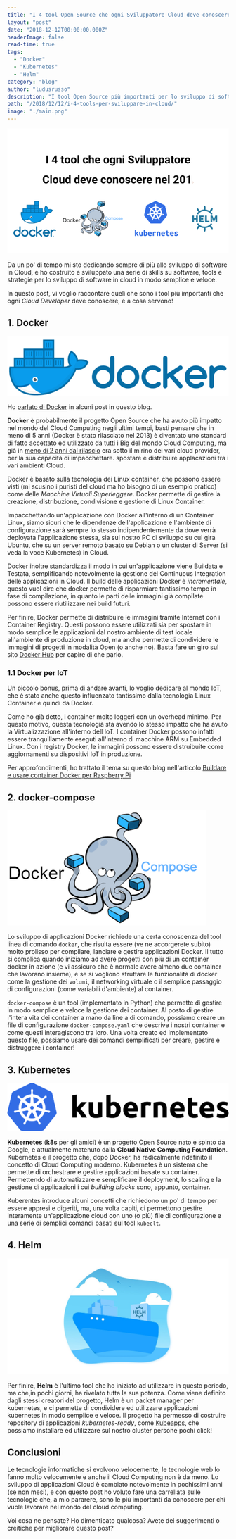 ```yaml
---
title: "I 4 tool Open Source che ogni Sviluppatore Cloud deve conoscere nel 2019"
layout: "post"
date: "2018-12-12T00:00:00.000Z"
headerImage: false
read-time: true
tags:
  - "Docker"
  - "Kubernetes"
  - "Helm"
category: "blog"
author: "ludusrusso"
description: "I tool Open Source più importanti per lo sviluppo di software e architetture Cloud nel 2019."
path: "/2018/12/12/i-4-tools-per-sviluppare-in-cloud/"
image: "./main.png"
---
```


![I 4 tool che ogni Sviluppatore Cloud deve conoscere nel 2019](./main.png)

Da un po' di tempo mi sto dedicando sempre di più allo sviluppo di software in Cloud, e ho costruito e sviluppato una serie di skills su software, tools e strategie per lo sviluppo di software in cloud in modo semplice e veloce.

In questo post, vi voglio raccontare queli che sono i tool più importanti che ogni _Cloud Developer_ deve conoscere, e a cosa servono!

## 1. Docker

![Docker](./docker.png)

Ho [parlato di Docker](https://ludusrusso.cc/tags/#docker) in alcuni post in questo blog.

**Docker** è probabilmente il progetto Open Source che ha avuto più impatto nel mondo del Cloud Computing negli ultimi tempi, basti pensare che in meno di 5 anni (Docker è stato rilasciato nel 2013) è diventato uno standard di fatto accettato ed utilizzato da tutti i Big del mondo Cloud Computing, ma già in [meno di 2 anni dal rilascio](https://www.datacenterknowledge.com/archives/2014/08/22/docker-ceo-dockers-impact-data-center-industry-will-huge) era sotto il mirino dei vari cloud provider, per la sua capacità di impacchettare. spostare e distribuire applacazioni tra i vari ambienti Cloud.

Docker è basato sulla tecnologia dei Linux container, che possono essere visti (mi scusino i puristi del cloud ma ho bisogno di un esempio pratico) come delle _Macchine Virtuali Superleggere_. Docker permette di gestire la creazione, distribuzione, condivisione e gestione di Linux Container.

Impacchettando un'applicazione con Docker all'interno di un Container Linux, siamo sicuri che le dipendenze dell'applicazione e l'ambiente di configurazione sarà sempre lo stesso indipendentemente da dove verrà deployata l'applicazione stessa, sia sul nostro PC di sviluppo su cui gira Ubuntu, che su un server remoto basato su Debian o un cluster di Server (si veda la voce Kubernetes) in Cloud.

Docker inoltre standardizza il modo in cui un'applicazione viene Buildata e Testata, semplificando notevolmente la gestione del Continuous Integration delle applicazioni in Cloud.
Il build delle applicazioni Docker è _incrementale_, questo vuol dire che docker permette di risparmiare tantissimo tempo in fase di compilazione, in quanto le parti delle immagini già compilate possono essere riutilizzare nei build futuri.

Per finire, Docker permette di distribuire le immagini tramite Internet con i Container Registry. Questi possono essere utilizzati sia per spostare in modo semplice le applicazioni
dal nostro ambiente di test locale all'ambiente di produzione in cloud, ma anche permette di condividere le immagini di progetti in modalità Open (o anche no). Basta fare un giro sul sito [Docker Hub](https://hub.docker.com/) per capire di che parlo.

### 1.1 Docker per IoT

Un piccolo bonus, prima di andare avanti, lo voglio dedicare al mondo IoT, che è stato anche questo influenzato tantissimo dalla tecnologia Linux Container e quindi da Docker.

Come ho già detto, i container molto leggeri con un overhead minimo. Per questo motivo, questa tecnologià sta avendo lo stesso impatto che ha avuto la Virtualizzazione all'interno dell IoT. I container Docker possono infatti essere tranquillamente eseguti all'interno di macchine ARM su Embedded Linux. Con i registry Docker, le immagini possono essere distruibuite come aggiornamenti su dispositivi IoT in produzione.

Per approfondimenti, ho trattato il tema su questo blog nell'articolo [Buildare e usare container Docker per Raspberry Pi](https://ludusrusso.cc/2018/06/29/docker-raspberrypi/)

## 2. docker-compose

![Docker Compose](./compose.png)

Lo sviluppo di applicazioni Docker richiede una certa conoscenza del tool linea di comando `docker`, che risulta essere (ve ne accorgerete subito) molto prolisso per compilare, lanciare e gestire applicazioni Docker. Il tutto si complica quando iniziamo ad avere progetti con più di un container docker in azione (e vi assicuro che è normale avere almeno due container che lavorano insieme), e se si vogliono sfruttare le funzionalità di docker come la gestione dei `volumi`, il networking virtuale o il semplice passaggio di configurazioni (come variabili d'ambiente) al container.

`docker-compose` è un tool (implementato in Python) che permette di gestire in modo semplice e veloce la gestione dei container. Al posto di gestire l'intera vita dei container a mano da line a di comando, possiamo creare un file di configurazione `docker-compose.yaml` che descrive i nostri container e come questi interagiscono tra loro. Una volta creato ed implementato questo file, possiamo usare dei comandi semplificati per creare, gestire e distruggere i container!

## 3. Kubernetes

![Kubernetes](./kubernetes.png)

**Kubernetes** (**k8s** per gli amici) è un progetto Open Source nato e spinto da Google, e attualmente matenuto dalla **Cloud Native Computing Foundation**. Kubernetes è il progetto che, dopo Docker, ha radicalmente ridefinito il concetto di Cloud Computing moderno. Kubernetes è un sistema che permette di orchestrare e gestire applicazioni basate su container. Permettendo di automatizzare e semplificare il deployment, lo scaling e la gestione di applicazioni i cui _building blocks_ sono, appunto, container.

Kuberentes introduce alcuni concetti che richiedono un po' di tempo per essere appresi e digeriti, ma, una volta capiti, ci permettono gestire interamente un'applicazione cloud con uno (o più) file di configurazione e una serie di semplici comandi basati sul tool `kubeclt`.

## 4. Helm

![Helm](./helm.jpeg)

Per finire, **Helm** è l'ultimo tool che ho iniziato ad utilizzare in questo periodo, ma che,in pochi giorni, ha rivelato tutta la sua potenza. Come viene definito dagli stessi creatori del progetto, Helm è un packet manager per kubernetes, e ci permette di condividere ed utilizzare applicazioni kubernetes in modo semplice e veloce. Il progetto ha permesso di costruire repository di applicazioni _kubernetes-ready_, come [Kubeapps](https://hub.kubeapps.com/), che possiamo installare ed utilizzare sul nostro cluster persone pochi click!

## Conclusioni

Le tecnologie informatiche si evolvono velocemente, le tecnologie web lo fanno molto velocemente e anche il Cloud Computing non è da meno. Lo sviluppo di applicazioni Cloud è cambiato notevolmente in pochissimi anni (se non mesi), e con questo post ho voluto fare una carrellata sulle tecnologie che, a mio pararere, sono le più importanti da conoscere per chi vuole lavorare nel mondo del cloud computing.

Voi cosa ne pensate? Ho dimenticato qualcosa? Avete dei suggerimenti o creitiche per migliorare questo post?
